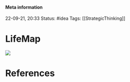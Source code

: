 #### Meta information
22-09-21, 20:33
Status: #idea
Tags: [[StrategicThinking]]





# LifeMap

![](http://127.0.0.1:51854/tmp68udw7gg.png)





# References

